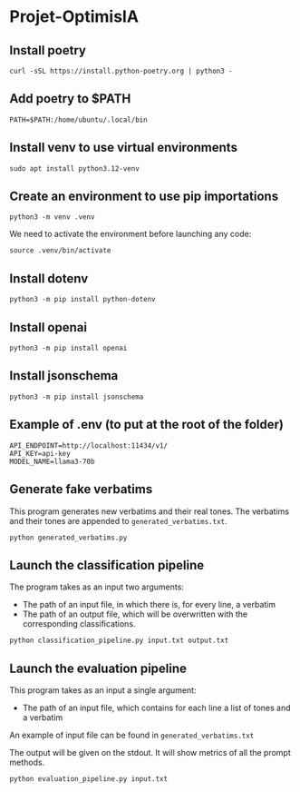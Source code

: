 # Projet-OptimisIA

## Install poetry
```
curl -sSL https://install.python-poetry.org | python3 -
```

## Add poetry to $PATH
```
PATH=$PATH:/home/ubuntu/.local/bin
```

## Install venv to use virtual environments
```
sudo apt install python3.12-venv
```

## Create an environment to use pip importations
```
python3 -m venv .venv
```
We need to activate the environment before launching any code:
```
source .venv/bin/activate
```

## Install dotenv
```
python3 -m pip install python-dotenv
```

## Install openai
```
python3 -m pip install openai
```

## Install jsonschema
```
python3 -m pip install jsonschema
```

## Example of .env (to put at the root of the folder)
```
API_ENDPOINT=http://localhost:11434/v1/
API_KEY=api-key
MODEL_NAME=llama3-70b
```

## Generate fake verbatims
This program generates new verbatims and their real tones. The verbatims and their tones are appended to `generated_verbatims.txt`.
```
python generated_verbatims.py
```

## Launch the classification pipeline
The program takes as an input two arguments:
- The path of an input file, in which there is, for every line, a verbatim
- The path of an output file, which will be overwritten with the corresponding classifications.
```
python classification_pipeline.py input.txt output.txt
```

## Launch the evaluation pipeline
This program takes as an input a single argument:
- The path of an input file, which contains for each line a list of tones and a verbatim

An example of input file can be found in `generated_verbatims.txt`

The output will be given on the stdout. It will show metrics of all the prompt methods.
```
python evaluation_pipeline.py input.txt
```
